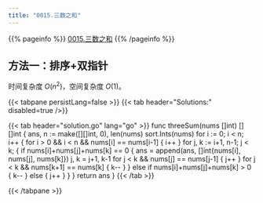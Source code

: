 ```yaml
---
title: "0015.三数之和"
---
```


{{% pageinfo %}}
[0015.三数之和](https://leetcode.cn/problems/3sum/)
{{% /pageinfo %}}

## 方法一：排序+双指针

时间复杂度 $O(n^2)$，空间复杂度 $O(1)$。

{{< tabpane persistLang=false >}}
{{< tab header="Solutions:" disabled=true />}}

{{< tab header="solution.go" lang="go" >}}
func threeSum(nums []int) [][]int {
	ans, n := make([][]int, 0), len(nums)
	sort.Ints(nums)
	for i := 0; i < n; i++ {
		for i > 0 && i < n && nums[i] == nums[i-1] {
			i++
		}
		for j, k := i+1, n-1; j < k; {
			if nums[i]+nums[j]+nums[k] == 0 {
				ans = append(ans, []int{nums[i], nums[j], nums[k]})
				j, k = j+1, k-1
				for j < k && nums[j] == nums[j-1] {
					j++
				}
				for j < k && nums[k+1] == nums[k] {
					k--
				}
			} else if nums[i]+nums[j]+nums[k] > 0 {
				k--
			} else {
				j++
			}
		}
	}
	return ans
}
{{< /tab >}}

{{< /tabpane >}}
